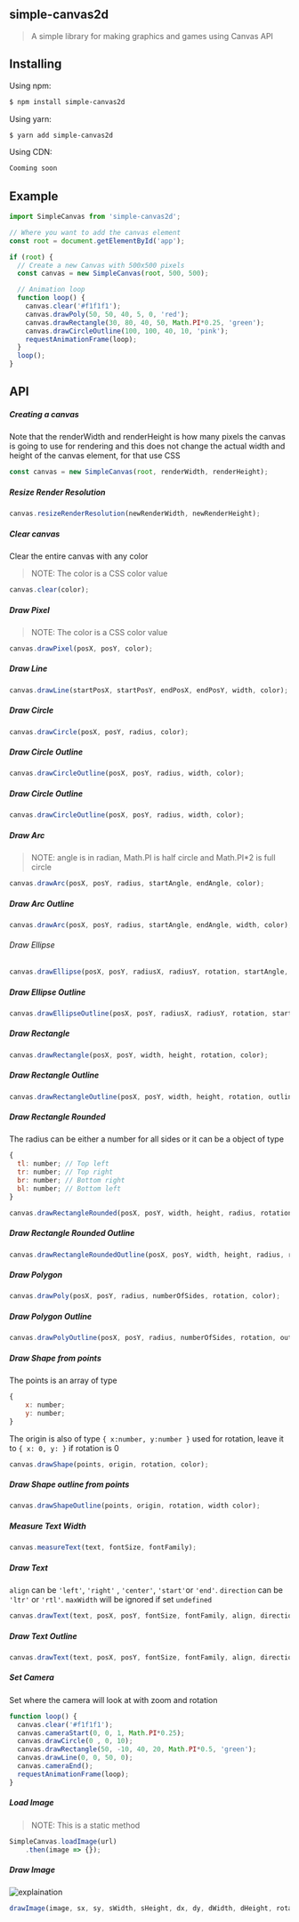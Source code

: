 ## simple-canvas2d

> A simple library for making graphics and games using Canvas API

## Installing

Using npm:

```sh
$ npm install simple-canvas2d
```

Using yarn:

```sh
$ yarn add simple-canvas2d
```

Using CDN:

```sh
Cooming soon
```

## Example

```js
import SimpleCanvas from 'simple-canvas2d';

// Where you want to add the canvas element
const root = document.getElementById('app');

if (root) {
  // Create a new Canvas with 500x500 pixels
  const canvas = new SimpleCanvas(root, 500, 500);

  // Animation loop
  function loop() {
    canvas.clear('#f1f1f1');
    canvas.drawPoly(50, 50, 40, 5, 0, 'red');
    canvas.drawRectangle(30, 80, 40, 50, Math.PI*0.25, 'green');
    canvas.drawCircleOutline(100, 100, 40, 10, 'pink');
    requestAnimationFrame(loop);
  }
  loop();
}

```

## API

##### Creating a canvas

Note that the renderWidth and renderHeight is how many pixels the canvas is going to use for rendering and this does not change the actual width and height of the canvas element, for that use CSS

```js
const canvas = new SimpleCanvas(root, renderWidth, renderHeight);
```

##### Resize Render Resolution

```js
canvas.resizeRenderResolution(newRenderWidth, newRenderHeight);
```

##### Clear canvas

Clear the entire canvas with any color
> NOTE: The color is a CSS color value

```js
canvas.clear(color);
```

##### Draw Pixel

> NOTE: The color is a CSS color value

```js
canvas.drawPixel(posX, posY, color);
```

##### Draw Line

```js
canvas.drawLine(startPosX, startPosY, endPosX, endPosY, width, color);
```

##### Draw Circle

```js
canvas.drawCircle(posX, posY, radius, color);
```

##### Draw Circle Outline

```js
canvas.drawCircleOutline(posX, posY, radius, width, color);
```

##### Draw Circle Outline

```js
canvas.drawCircleOutline(posX, posY, radius, width, color);
```

##### Draw Arc

> NOTE: angle is in radian, Math.PI is half circle and Math.PI*2 is full circle

```js
canvas.drawArc(posX, posY, radius, startAngle, endAngle, color);
```

##### Draw Arc Outline

```js
canvas.drawArc(posX, posY, radius, startAngle, endAngle, width, color);
```

###### Draw Ellipse

```js
canvas.drawEllipse(posX, posY, radiusX, radiusY, rotation, startAngle, endAngle, color);
```

##### Draw Ellipse Outline

```js
canvas.drawEllipseOutline(posX, posY, radiusX, radiusY, rotation, startAngle, endAngle, width, color);
```

##### Draw Rectangle

```js
canvas.drawRectangle(posX, posY, width, height, rotation, color);
```

##### Draw Rectangle Outline

```js
canvas.drawRectangleOutline(posX, posY, width, height, rotation, outlineWidth, color);
```

##### Draw Rectangle Rounded

The radius can be either a number for all sides or it can be a object of type

```js
{
  tl: number; // Top left
  tr: number; // Top right
  br: number; // Bottom right
  bl: number; // Bottom left
}
```

```js
canvas.drawRectangleRounded(posX, posY, width, height, radius, rotation, color)
```

##### Draw Rectangle Rounded Outline

```js
canvas.drawRectangleRoundedOutline(posX, posY, width, height, radius, rotation, outlineWidth, color);
```

##### Draw Polygon

```js
canvas.drawPoly(posX, posY, radius, numberOfSides, rotation, color);
```

##### Draw Polygon Outline

```js
canvas.drawPolyOutline(posX, posY, radius, numberOfSides, rotation, outlineWidth, color);
```

##### Draw Shape from points

The points is an array of type

```js
{
    x: number;
    y: number;
}

```

The origin is also of type `{ x:number, y:number }` used for rotation, leave it to `{ x: 0, y: }` if rotation is 0

```js
canvas.drawShape(points, origin, rotation, color);
```

##### Draw Shape outline from points

```js
canvas.drawShapeOutline(points, origin, rotation, width color);
```

##### Measure Text Width

```js
canvas.measureText(text, fontSize, fontFamily);
```

##### Draw Text

`align` can be `'left'`, `'right'` , `'center'`, `'start'`or `'end'`.
`direction` can be `'ltr'` or `'rtl'`.
`maxWidth` will be ignored if set `undefined`

```js
canvas.drawText(text, posX, posY, fontSize, fontFamily, align, direction, maxWidth, rotation, origin, color);
```

##### Draw Text Outline

```js
canvas.drawText(text, posX, posY, fontSize, fontFamily, align, direction, maxWidth, rotation, origin, lineWidth, color);
```

##### Set Camera

Set where the camera will look at with zoom and rotation

```js
function loop() {
  canvas.clear('#f1f1f1');
  canvas.cameraStart(0, 0, 1, Math.PI*0.25);
  canvas.drawCircle(0 , 0, 10);
  canvas.drawRectangle(50, -10, 40, 20, Math.PI*0.5, 'green');
  canvas.drawLine(0, 0, 50, 0);
  canvas.cameraEnd();
  requestAnimationFrame(loop);
}
```

##### Load Image

>NOTE: This is a static method

```js
SimpleCanvas.loadImage(url)
    .then(image => {});
```

##### Draw Image

![explaination](https://developer.mozilla.org/en-US/docs/Web/API/CanvasRenderingContext2D/drawImage/canvas_drawimage.jpg)

```js
drawImage(image, sx, sy, sWidth, sHeight, dx, dy, dWidth, dHeight, rotation);
```

